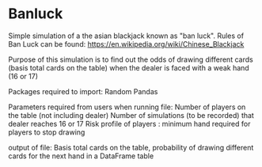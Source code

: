 # Banluck

Simple simulation of a the asian blackjack known as "ban luck". 
Rules of Ban Luck can be found: https://en.wikipedia.org/wiki/Chinese_Blackjack

Purpose of this simulation is to find out the odds of drawing different cards (basis total cards on the table) 
when the dealer is faced with a weak hand (16 or 17)  

Packages required to import:
Random
Pandas

Parameters required from users when running file:
Number of players on the table (not including dealer)
Number of simulations (to be recorded) that dealer reaches 16 or 17
Risk profile of players : minimum hand required for players to stop drawing

output of file:
Basis total cards on the table, probability of drawing different cards for the next hand in a DataFrame table
